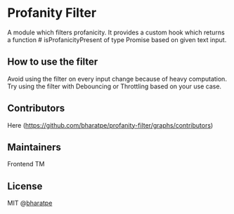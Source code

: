 # Profanity Filter

A module which filters profanicity. It provides a custom hook which returns a function # isProfanicityPresent of type Promise<boolean> based on given text input.

## How to use the filter

Avoid using the filter on every input change because of heavy computation. Try using the filter with Debouncing or Throttling based on your use case.

## Contributors
Here (https://github.com/bharatpe/profanity-filter/graphs/contributors)

## Maintainers
Frontend TM

## License
MIT @[bharatpe](#)
